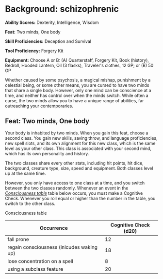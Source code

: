# Background: schizophrenic

**Ability Scores:** Dexterity, Intelligence, Wisdom

**Feat:** Two minds, One body

**Skill Proficiencies:** Deception and Survival

**Tool Proficiency:** Forgery Kit

**Equipment:** Choose A or B: (A) Quarterstaff, Forgery Kit, Book (history), Bedroll, Hooded Lantern, Oil (3 flasks), Traveler's clothes, 12 GP; or (B) 50 GP

Whether caused by some psychosis, a magical mishap, punishment by a celestial being, or some other means, you are cursed to have two minds that share a single body.
However, only one mind can be conscience at a time, and neither has control over when the minds switch.
While often a curse, the two minds allow you to have a unique range of abilities, far outreaching your contemporaries.

## Feat: Two minds, One body

Your body is inhabited by two minds. When you gain this feat, choose a second class.
You gain new skills, saving throw, and language proficiencies, new spell slots, and its own alignment for this new class, which is the same level as your other class.
This class is associated with your second mind, which has its own personality and history.

The two classes share every other stats, including hit points, hit dice, background, creature type, size, speed and equipment.
Both classes level up at the same time.

However, you only have access to one class at a time, and you switch between the two classes randomly.
Whenever an event in the [*Consciousness table*](./schizophrenic#consciousness) table below occurs, you must make a Cognitive Check.
Whenever you roll equal or higher than the number in the table, you switch to the other class.

<span id="consciousness" class="tbheader">Consciousness table</span>

| Occurrence                                | Cognitive Check (d20) |
| ----------------------------------------- | --------------------- |
| fall prone                                | 12                    |
| regain consciousness (inlcudes waking up) | 18                    |
| lose concentration on a spell             | 8                     |
| using a subclass feature                  | 20                    |

